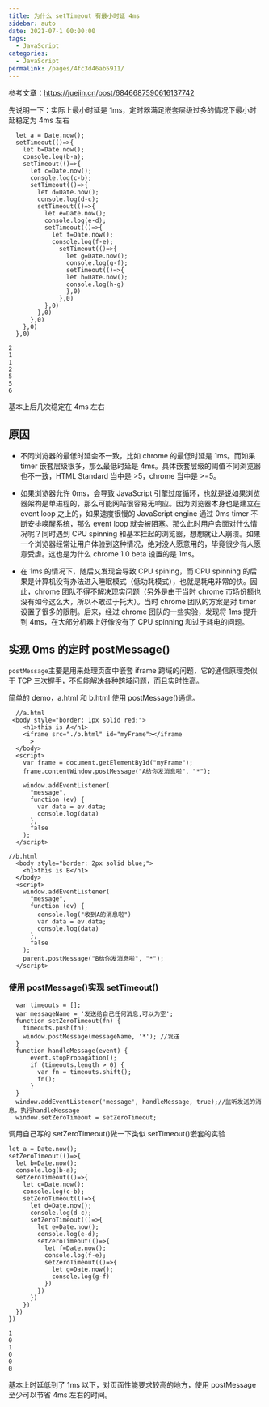 ```yaml
---
title: 为什么 setTimeout 有最小时延 4ms
sidebar: auto
date: 2021-07-1 00:00:00
tags:
  - JavaScript
categories:
  - JavaScript
permalink: /pages/4fc3d46ab5911/
---
```


参考文章：https://juejin.cn/post/6846687590616137742

先说明一下：实际上最小时延是 1ms，定时器满足嵌套层级过多的情况下最小时延稳定为 4ms 左右

```
  let a = Date.now();
  setTimeout(()=>{
    let b=Date.now();
    console.log(b-a);
    setTimeout(()=>{
      let c=Date.now();
      console.log(c-b);
      setTimeout(()=>{
        let d=Date.now();
        console.log(d-c);
        setTimeout(()=>{
          let e=Date.now();
          console.log(e-d);
          setTimeout(()=>{
            let f=Date.now();
            console.log(f-e);
              setTimeout(()=>{
                let g=Date.now();
                console.log(g-f);
                setTimeout(()=>{
                let h=Date.now();
                console.log(h-g)
                },0)
              },0)
          },0)
        },0)
      },0)
    },0)
  },0)

2
1
1
2
5
5
6
```

基本上后几次稳定在 4ms 左右

## 原因

- 不同浏览器的最低时延会不一致，比如 chrome 的最低时延是 1ms。而如果 timer 嵌套层级很多，那么最低时延是 4ms。具体嵌套层级的阈值不同浏览器也不一致，HTML Standard 当中是 >5，chrome 当中是 >=5。

- 如果浏览器允许 0ms，会导致 JavaScript 引擎过度循环，也就是说如果浏览器架构是单进程的，那么可能网站很容易无响应。因为浏览器本身也是建立在 event loop 之上的，如果速度很慢的 JavaScript engine 通过 0ms timer 不断安排唤醒系统，那么 event loop 就会被阻塞。那么此时用户会面对什么情况呢？同时遇到 CPU spinning 和基本挂起的浏览器，想想就让人崩溃。如果一个浏览器经常让用户体验到这种情况，绝对没人愿意用的，毕竟很少有人愿意受虐。这也是为什么 chrome 1.0 beta 设置的是 1ms。

- 在 1ms 的情况下，随后又发现会导致 CPU spining，而 CPU spinning 的后果是计算机没有办法进入睡眠模式（低功耗模式），也就是耗电非常的快。因此，chrome 团队不得不解决现实问题（另外是由于当时 chrome 市场份额也没有如今这么大，所以不敢过于托大）。当时 chrome 团队的方案是对 timer 设置了很多的限制。后来，经过 chrome 团队的一些实验，发现将 1ms 提升到 4ms，在大部分机器上好像没有了 CPU spinning 和过于耗电的问题。

## 实现 0ms 的定时 postMessage()

`postMessage`主要是用来处理页面中嵌套 iframe 跨域的问题，它的通信原理类似于 TCP 三次握手，不但能解决各种跨域问题，而且实时性高。

简单的 demo，a.html 和 b.html 使用 postMessage()通信。

```
  //a.html
 <body style="border: 1px solid red;">
    <h1>this is A</h1>
    <iframe src="./b.html" id="myFrame"></iframe
      >
  </body>
  <script>
    var frame = document.getElementById("myFrame");
    frame.contentWindow.postMessage("A给你发消息啦", "*");

    window.addEventListener(
      "message",
      function (ev) {
        var data = ev.data;
        console.log(data)
      },
      false
    );
  </script>
```

```
//b.html
  <body style="border: 2px solid blue;">
    <h1>this is B</h1>
  </body>
  <script>
    window.addEventListener(
      "message",
      function (ev) {
        console.log("收到A的消息啦")
        var data = ev.data;
        console.log(data)
      },
      false
    );
    parent.postMessage("B给你发消息啦", "*");
  </script>
```

### 使用 postMessage()实现 setTimeout()

```
  var timeouts = [];
  var messageName = '发送给自己任何消息,可以为空';
  function setZeroTimeout(fn) {
    timeouts.push(fn);
    window.postMessage(messageName, '*'); //发送
  }
  function handleMessage(event) {
      event.stopPropagation();
      if (timeouts.length > 0) {
        var fn = timeouts.shift();
        fn();
      }
  }
  window.addEventListener('message', handleMessage, true);//监听发送的消息，执行handleMessage
  window.setZeroTimeout = setZeroTimeout;
```

调用自己写的 setZeroTimeout()做一下类似 setTimeout()嵌套的实验

```
let a = Date.now();
setZeroTimeout(()=>{
  let b=Date.now();
  console.log(b-a);
  setZeroTimeout(()=>{
    let c=Date.now();
    console.log(c-b);
    setZeroTimeout(()=>{
      let d=Date.now();
      console.log(d-c);
      setZeroTimeout(()=>{
        let e=Date.now();
        console.log(e-d);
        setZeroTimeout(()=>{
          let f=Date.now();
          console.log(f-e);
          setZeroTimeout(()=>{
            let g=Date.now();
            console.log(g-f)
          })
        })
      })
    })
  })
})

1
0
1
0
0
0
```

基本上时延低到了 1ms 以下，对页面性能要求较高的地方，使用 postMessage 至少可以节省 4ms 左右的时间。
